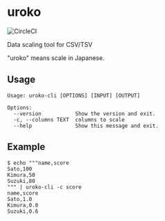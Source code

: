 # uroko

![CircleCI](https://circleci.com/gh/t-chov/uroko.svg?style=svg)

Data scaling tool for CSV/TSV

"uroko" means scale in Japanese.

## Usage

```
Usage: uroko-cli [OPTIONS] [INPUT] [OUTPUT]

Options:
  --version           Show the version and exit.
  -c, --columns TEXT  columns to scale
  --help              Show this message and exit.
```

## Example

```
$ echo """name,score
Sato,100
Kimura,50
Suzuki,80
""" | uroko-cli -c score
name,score
Sato,1.0
Kimura,0.0
Suzuki,0.6
```
